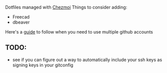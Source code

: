 Dotfiles managed with [Chezmoi](https://www.chezmoi.io/)
Things to consider adding:
- Freecad
- dbeaver

Here's a [guide](https://developer.1password.com/docs/ssh/agent/advanced/#use-multiple-github-accounts) to follow when you need to 
use multiple github accounts

## TODO:
- see if you can figure out a way to automatically include your ssh keys as signing keys in your
gitconfig
